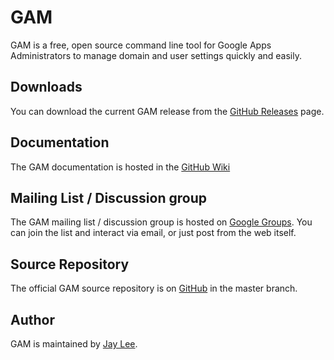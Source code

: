 GAM
============================
GAM is a free, open source command line tool for
Google Apps Administrators to manage
domain and user settings quickly and easily.

Downloads
---------
You can download the current GAM release from 
the [GitHub Releases] page.

Documentation
------------------
The GAM documentation is hosted in the [GitHub Wiki]

Mailing List / Discussion group
-------------------------------
The GAM mailing list / discussion group is hosted
on [Google Groups].  You can join the list and interact
via email, or just post from the web itself.

Source Repository
-----------------
The official GAM source repository is on [GitHub] in the master branch.

Author
------
GAM is maintained by <a href="mailto:jay0lee@gmail.com">Jay Lee</a>.

[GAM release]: https://git.io/gamreleases
[GitHub Releases]: https://github.com/jay0lee/GAM/releases
[GitHub]: https://github.com/jay0lee/GAM/tree/master
[GitHub Wiki]: https://github.com/jay0lee/GAM/wiki/
[Google Groups]: http://groups.google.com/group/google-apps-manager
